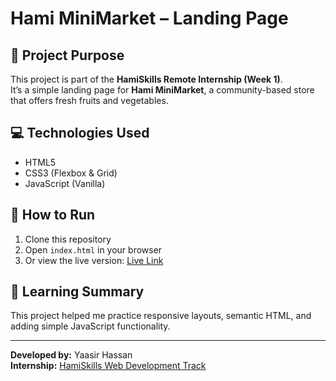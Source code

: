 # Hami MiniMarket – Landing Page

## 📝 Project Purpose
This project is part of the **HamiSkills Remote Internship (Week 1)**.  
It’s a simple landing page for **Hami MiniMarket**, a community-based store that offers fresh fruits and vegetables.

## 💻 Technologies Used
- HTML5  
- CSS3 (Flexbox & Grid)  
- JavaScript (Vanilla)

## 🚀 How to Run
1. Clone this repository  
2. Open `index.html` in your browser  
3. Or view the live version: [Live Link](https://sirrryasir.github.io/hami-minimarket)

## 🧠 Learning Summary
This project helped me practice responsive layouts, semantic HTML, and adding simple JavaScript functionality.

---

**Developed by:** Yaasir Hassan  
**Internship:** [HamiSkills Web Development Track](https://www.hamiskills.dev)
